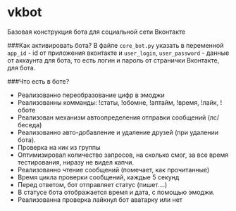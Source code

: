 # vkbot
Базовая конструкция бота для социальной сети Вконтакте

###Как активировать бота?
В файле `core_bot.py` указать в переменной `app_id` - id от приложения вконтакте и `user_login`, `user_password` - данные от аккаунта для бота, то есть логин и пароль от странички Вконтакте, для бота.

###Что есть в боте?

+ Реализованно переобразование цифр в эмоджи
+ Реализованны комманды: !статы, !обомне, !аптайм, !время, !лайк, !оботе
+ Реализован механизм автоопределения отправки сообщений (лс/беседа)
+ Реализованно авто-добавление и удаление друзей (при удалении бота).
+ Проверка на кик из группы
+ Оптимизировал количество запросов, на сколько смог, за все время тестирования, ниразу не видел капчи.
+ Реализованно чтение сообщений (помечает, как прочитанные)
+ Время цикла проверки сообщений, каждые 5 секунд
+ Перед ответом, бот отправляет статус (пишет....)
+ В статусе бота отображается время и дата, с помощью эмоджи.
+ Реализованна проверка лайкнул бот аватарку или нет
